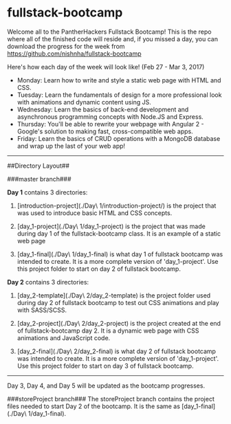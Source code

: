 # fullstack-bootcamp

Welcome all to the PantherHackers Fullstack Bootcamp! This is the repo where all of the finished code will reside and, if you missed a day, you can download the progress for the week from https://github.com/nishnha/fullstack-bootcamp

Here's how each day of the week will look like!
(Feb 27 - Mar 3, 2017)
* Monday: Learn how to write and style a static web page with HTML and CSS.
* Tuesday: Learn the fundamentals of design for a more professional look with animations and dynamic content using JS.
* Wednesday: Learn the basics of back-end development and asynchronous programming concepts with Node.JS and Express.
* Thursday: You'll be able to rewrite your webpage with Angular 2 - Google's solution to making fast, cross-compatible web apps.
* Friday: Learn the basics of CRUD operations with a MongoDB database and wrap up the last of your web app!

---

##Directory Layout##

###master branch###

**Day 1** contains 3 directories:

1. [introduction-project](./Day\ 1/introduction-project/) is the project that was used to introduce basic HTML and CSS concepts.

2. [day_1-project](./Day\ 1/day_1-project) is the project that was made during day 1 of the fullstack-bootcamp class. It is an example of a static web page

3. [day_1-final](./Day\ 1/day_1-final) is what day 1 of fullstack bootcamp was intended to create. It is a more complete version of 'day_1-project'. Use this project folder to start on day 2 of fullstack bootcamp.

**Day 2** contains 3 directories:
1. [day_2-template](./Day\ 2/day_2-template) is the project folder used during day 2 of fullstack bootcamp to test out CSS animations and play with SASS/SCSS.

2. [day_2-project](./Day\ 2/day_2-project) is the project created at the end of fullstack-bootcamp day 2. It is a dynamic web page with CSS animations and JavaScript code.

3. [day_2-final](./Day\ 2/day_2-final) is what day 2 of fullstack bootcamp was intended to create. It is a more complete version of 'day_1-project'. Use this project folder to start on day 3 of fullstack bootcamp.

---

Day 3, Day 4, and Day 5 will be updated as the bootcamp progresses.


###storeProject branch###
The storeProject branch contains the project files needed to start Day 2 of the bootcamp. It is the same as [day_1-final](./Day\ 1/day_1-final).

